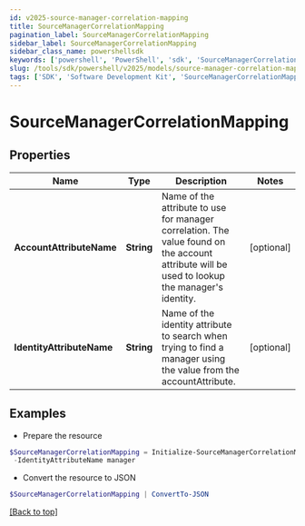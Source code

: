 ```yaml
---
id: v2025-source-manager-correlation-mapping
title: SourceManagerCorrelationMapping
pagination_label: SourceManagerCorrelationMapping
sidebar_label: SourceManagerCorrelationMapping
sidebar_class_name: powershellsdk
keywords: ['powershell', 'PowerShell', 'sdk', 'SourceManagerCorrelationMapping', 'V2025SourceManagerCorrelationMapping'] 
slug: /tools/sdk/powershell/v2025/models/source-manager-correlation-mapping
tags: ['SDK', 'Software Development Kit', 'SourceManagerCorrelationMapping', 'V2025SourceManagerCorrelationMapping']
---
```



# SourceManagerCorrelationMapping

## Properties

Name | Type | Description | Notes
------------ | ------------- | ------------- | -------------
**AccountAttributeName** | **String** | Name of the attribute to use for manager correlation. The value found on the account attribute will be used to lookup the manager's identity. | [optional] 
**IdentityAttributeName** | **String** | Name of the identity attribute to search when trying to find a manager using the value from the accountAttribute. | [optional] 

## Examples

- Prepare the resource
```powershell
$SourceManagerCorrelationMapping = Initialize-SourceManagerCorrelationMapping  -AccountAttributeName manager `
 -IdentityAttributeName manager
```

- Convert the resource to JSON
```powershell
$SourceManagerCorrelationMapping | ConvertTo-JSON
```


[[Back to top]](#) 

